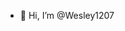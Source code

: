 - 👋 Hi, I’m @Wesley1207

<!---
Wesley1207/Wesley1207 is a ✨ special ✨ repository because its `README.md` (this file) appears on your GitHub profile.
You can click the Preview link to take a look at your changes.
--->
